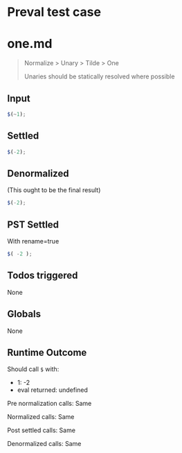 # Preval test case

# one.md

> Normalize > Unary > Tilde > One
>
> Unaries should be statically resolved where possible

## Input

`````js filename=intro
$(~1);
`````


## Settled


`````js filename=intro
$(-2);
`````


## Denormalized
(This ought to be the final result)

`````js filename=intro
$(-2);
`````


## PST Settled
With rename=true

`````js filename=intro
$( -2 );
`````


## Todos triggered


None


## Globals


None


## Runtime Outcome


Should call `$` with:
 - 1: -2
 - eval returned: undefined

Pre normalization calls: Same

Normalized calls: Same

Post settled calls: Same

Denormalized calls: Same
